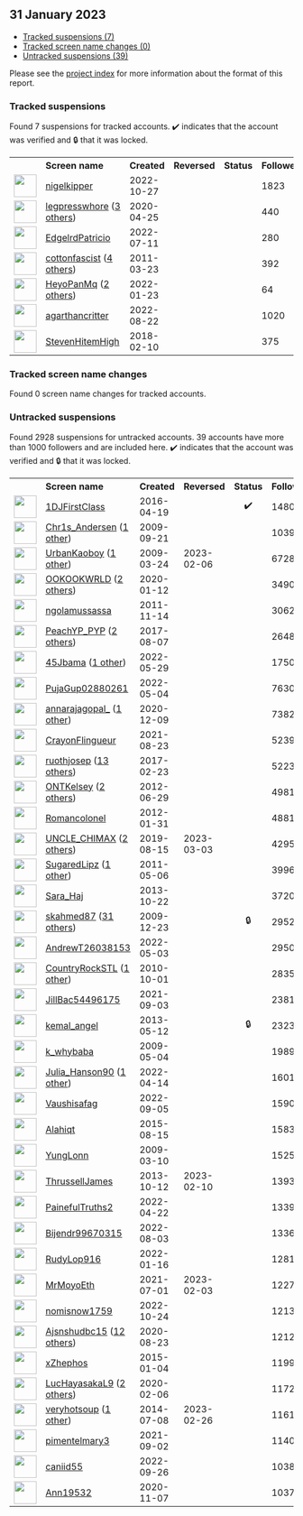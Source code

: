 ## 31 January 2023

* [Tracked suspensions (7)](#tracked-suspensions)
* [Tracked screen name changes (0)](#tracked-screen-name-changes)
* [Untracked suspensions (39)](#untracked-suspensions)

Please see the [project index](https://github.com/travisbrown/twitter-watch) for more information about the format of this report.

### Tracked suspensions

Found 7 suspensions for tracked accounts.
  ✔️ indicates that the account was verified and 🔒 that it was locked.

<table>
    <tr>
        <th></th>
        <th align="left">Screen name</th>
        <th align="left">Created</th>
        <th align="left">Reversed</th>
        <th align="left">Status</th>
        <th align="left">Followers</th>
        <th align="left">Ranking</th></tr>
    </tr>
        <tr>
            <td><a href="https://twitter.com/intent/user?user_id=1585570063817506818">
                <img src="https://pbs.twimg.com/profile_images/1585571458796949506/mmxR6si3_normal.jpg" width="40px" height="40px" align="center"/></a>
            </td>
            <td>
                <a href="https://twitter.com/nigelkipper">nigelkipper</a></td>
            <td>2022-10-27</td>
            <td></td>
            <td align="center"></td>
            <td>1823</td>
            <td>2933</td>
        </tr>
        <tr>
            <td><a href="https://twitter.com/intent/user?user_id=1254137124359561216">
                <img src="https://pbs.twimg.com/profile_images/1557404610104819712/ZwwsFaSC_normal.jpg" width="40px" height="40px" align="center"/></a>
            </td>
            <td>
                <a href="https://twitter.com/legpresswhore">legpresswhore</a>&nbsp;(<a href="https://api.memory.lol/v1/tw/id/1254137124359561216">3 others</a>)&nbsp;</td>
            <td>2020-04-25</td>
            <td></td>
            <td align="center"></td>
            <td>440</td>
            <td>6788</td>
        </tr>
        <tr>
            <td><a href="https://twitter.com/intent/user?user_id=1546443630356926466">
                <img src="https://pbs.twimg.com/profile_images/1557096669493075968/WpcuhD9y_normal.jpg" width="40px" height="40px" align="center"/></a>
            </td>
            <td>
                <a href="https://twitter.com/EdgelrdPatricio">EdgelrdPatricio</a></td>
            <td>2022-07-11</td>
            <td></td>
            <td align="center"></td>
            <td>280</td>
            <td>10935</td>
        </tr>
        <tr>
            <td><a href="https://twitter.com/intent/user?user_id=270638265">
                <img src="https://pbs.twimg.com/profile_images/1541843894698213376/g_FIn59w_normal.jpg" width="40px" height="40px" align="center"/></a>
            </td>
            <td>
                <a href="https://twitter.com/cottonfascist">cottonfascist</a>&nbsp;(<a href="https://api.memory.lol/v1/tw/id/270638265">4 others</a>)&nbsp;</td>
            <td>2011-03-23</td>
            <td></td>
            <td align="center"></td>
            <td>392</td>
            <td>25791</td>
        </tr>
        <tr>
            <td><a href="https://twitter.com/intent/user?user_id=1485172934515830786">
                <img src="https://pbs.twimg.com/profile_images/1570500251772928001/jXjjCe1n_normal.jpg" width="40px" height="40px" align="center"/></a>
            </td>
            <td>
                <a href="https://twitter.com/HeyoPanMq">HeyoPanMq</a>&nbsp;(<a href="https://api.memory.lol/v1/tw/id/1485172934515830786">2 others</a>)&nbsp;</td>
            <td>2022-01-23</td>
            <td></td>
            <td align="center"></td>
            <td>64</td>
            <td>51517</td>
        </tr>
        <tr>
            <td><a href="https://twitter.com/intent/user?user_id=1561754741213888514">
                <img src="https://pbs.twimg.com/profile_images/1570002388949372928/C6Foe422_normal.jpg" width="40px" height="40px" align="center"/></a>
            </td>
            <td>
                <a href="https://twitter.com/agarthancritter">agarthancritter</a></td>
            <td>2022-08-22</td>
            <td></td>
            <td align="center"></td>
            <td>1020</td>
            <td>82939</td>
        </tr>
        <tr>
            <td><a href="https://twitter.com/intent/user?user_id=962417205311868928">
                <img src="https://pbs.twimg.com/profile_images/1593506505407471616/jbG2Rp40_normal.jpg" width="40px" height="40px" align="center"/></a>
            </td>
            <td>
                <a href="https://twitter.com/StevenHitemHigh">StevenHitemHigh</a></td>
            <td>2018-02-10</td>
            <td></td>
            <td align="center"></td>
            <td>375</td>
            <td>87343</td>
        </tr></table>

### Tracked screen name changes

Found 0 screen name changes for tracked accounts.

### Untracked suspensions

Found 2928 suspensions for untracked accounts.
39 accounts have more than 1000 followers and are included here.
  ✔️ indicates that the account was verified and 🔒 that it was locked.

<table>
    <tr>
        <th></th>
        <th align="left">Screen name</th>
        <th align="left">Created</th>
        <th align="left">Reversed</th>
        <th align="left">Status</th>
        <th align="left">Followers</th>
    </tr>
        <tr>
            <td><a href="https://twitter.com/intent/user?user_id=722299932292616192">
                <img src="https://pbs.twimg.com/profile_images/1571988801848844289/YLolIm60_normal.jpg" width="40px" height="40px" align="center"/></a>
            </td>
            <td>
                <a href="https://twitter.com/1DJFirstClass">1DJFirstClass</a></td>
            <td>2016-04-19</td>
            <td></td>
            <td align="center">✔️</td>
            <td>148040</td>
        </tr>
        <tr>
            <td><a href="https://twitter.com/intent/user?user_id=75965240">
                <img src="https://pbs.twimg.com/profile_images/1031000368199725056/VtSoWAqU_normal.jpg" width="40px" height="40px" align="center"/></a>
            </td>
            <td>
                <a href="https://twitter.com/Chr1s_Andersen">Chr1s_Andersen</a>&nbsp;(<a href="https://api.memory.lol/v1/tw/id/75965240">1 other</a>)&nbsp;</td>
            <td>2009-09-21</td>
            <td></td>
            <td align="center"></td>
            <td>103945</td>
        </tr>
        <tr>
            <td><a href="https://twitter.com/intent/user?user_id=26266863">
                <img src="https://pbs.twimg.com/profile_images/1587537414511132672/LFWA3L2J_normal.jpg" width="40px" height="40px" align="center"/></a>
            </td>
            <td>
                <a href="https://twitter.com/UrbanKaoboy">UrbanKaoboy</a>&nbsp;(<a href="https://api.memory.lol/v1/tw/id/26266863">1 other</a>)&nbsp;</td>
            <td>2009-03-24</td>
            <td>2023-02-06</td>
            <td align="center"></td>
            <td>67286</td>
        </tr>
        <tr>
            <td><a href="https://twitter.com/intent/user?user_id=1216375079925374976">
                <img src="https://pbs.twimg.com/profile_images/1554013032459763712/e2eumVnp_normal.jpg" width="40px" height="40px" align="center"/></a>
            </td>
            <td>
                <a href="https://twitter.com/OOKOOKWRLD">OOKOOKWRLD</a>&nbsp;(<a href="https://api.memory.lol/v1/tw/id/1216375079925374976">2 others</a>)&nbsp;</td>
            <td>2020-01-12</td>
            <td></td>
            <td align="center"></td>
            <td>34909</td>
        </tr>
        <tr>
            <td><a href="https://twitter.com/intent/user?user_id=412545053">
                <img src="https://pbs.twimg.com/profile_images/1363481693512998913/T84JuHBV_normal.jpg" width="40px" height="40px" align="center"/></a>
            </td>
            <td>
                <a href="https://twitter.com/ngolamussassa">ngolamussassa</a></td>
            <td>2011-11-14</td>
            <td></td>
            <td align="center"></td>
            <td>30621</td>
        </tr>
        <tr>
            <td><a href="https://twitter.com/intent/user?user_id=894509734975295489">
                <img src="https://pbs.twimg.com/profile_images/1543868783697473536/63lr5UBY_normal.jpg" width="40px" height="40px" align="center"/></a>
            </td>
            <td>
                <a href="https://twitter.com/PeachYP_PYP">PeachYP_PYP</a>&nbsp;(<a href="https://api.memory.lol/v1/tw/id/894509734975295489">2 others</a>)&nbsp;</td>
            <td>2017-08-07</td>
            <td></td>
            <td align="center"></td>
            <td>26488</td>
        </tr>
        <tr>
            <td><a href="https://twitter.com/intent/user?user_id=1531051309671059456">
                <img src="https://pbs.twimg.com/profile_images/1597821698258223105/9uineRQi_normal.jpg" width="40px" height="40px" align="center"/></a>
            </td>
            <td>
                <a href="https://twitter.com/45Jbama">45Jbama</a>&nbsp;(<a href="https://api.memory.lol/v1/tw/id/1531051309671059456">1 other</a>)&nbsp;</td>
            <td>2022-05-29</td>
            <td></td>
            <td align="center"></td>
            <td>17501</td>
        </tr>
        <tr>
            <td><a href="https://twitter.com/intent/user?user_id=1521808453848932359">
                <img src="https://pbs.twimg.com/profile_images/1521809017978646528/G5SZyT8l_normal.jpg" width="40px" height="40px" align="center"/></a>
            </td>
            <td>
                <a href="https://twitter.com/PujaGup02880261">PujaGup02880261</a></td>
            <td>2022-05-04</td>
            <td></td>
            <td align="center"></td>
            <td>7630</td>
        </tr>
        <tr>
            <td><a href="https://twitter.com/intent/user?user_id=1336537855649329154">
                <img src="https://pbs.twimg.com/profile_images/1553171409861595142/-XJ2aRyJ_normal.jpg" width="40px" height="40px" align="center"/></a>
            </td>
            <td>
                <a href="https://twitter.com/annarajagopal_">annarajagopal_</a>&nbsp;(<a href="https://api.memory.lol/v1/tw/id/1336537855649329154">1 other</a>)&nbsp;</td>
            <td>2020-12-09</td>
            <td></td>
            <td align="center"></td>
            <td>7382</td>
        </tr>
        <tr>
            <td><a href="https://twitter.com/intent/user?user_id=1429777033475788801">
                <img src="https://pbs.twimg.com/profile_images/1430441566796140551/UnXccdjr_normal.jpg" width="40px" height="40px" align="center"/></a>
            </td>
            <td>
                <a href="https://twitter.com/CrayonFlingueur">CrayonFlingueur</a></td>
            <td>2021-08-23</td>
            <td></td>
            <td align="center"></td>
            <td>5239</td>
        </tr>
        <tr>
            <td><a href="https://twitter.com/intent/user?user_id=834778631087996928">
                <img src="https://pbs.twimg.com/profile_images/1514297283814252558/RO5heSl2_normal.jpg" width="40px" height="40px" align="center"/></a>
            </td>
            <td>
                <a href="https://twitter.com/ruothjosep">ruothjosep</a>&nbsp;(<a href="https://api.memory.lol/v1/tw/id/834778631087996928">13 others</a>)&nbsp;</td>
            <td>2017-02-23</td>
            <td></td>
            <td align="center"></td>
            <td>5223</td>
        </tr>
        <tr>
            <td><a href="https://twitter.com/intent/user?user_id=621502494">
                <img src="https://pbs.twimg.com/profile_images/1408169750568525824/GtBSghG1_normal.jpg" width="40px" height="40px" align="center"/></a>
            </td>
            <td>
                <a href="https://twitter.com/ONTKelsey">ONTKelsey</a>&nbsp;(<a href="https://api.memory.lol/v1/tw/id/621502494">2 others</a>)&nbsp;</td>
            <td>2012-06-29</td>
            <td></td>
            <td align="center"></td>
            <td>4981</td>
        </tr>
        <tr>
            <td><a href="https://twitter.com/intent/user?user_id=479653703">
                <img src="https://pbs.twimg.com/profile_images/1440639758351290375/fp1Bw2M9_normal.jpg" width="40px" height="40px" align="center"/></a>
            </td>
            <td>
                <a href="https://twitter.com/Romancolonel">Romancolonel</a></td>
            <td>2012-01-31</td>
            <td></td>
            <td align="center"></td>
            <td>4881</td>
        </tr>
        <tr>
            <td><a href="https://twitter.com/intent/user?user_id=1161996807410466816">
                <img src="https://pbs.twimg.com/profile_images/1483748919083474944/9GeyHdte_normal.jpg" width="40px" height="40px" align="center"/></a>
            </td>
            <td>
                <a href="https://twitter.com/UNCLE_CHIMAX">UNCLE_CHIMAX</a>&nbsp;(<a href="https://api.memory.lol/v1/tw/id/1161996807410466816">2 others</a>)&nbsp;</td>
            <td>2019-08-15</td>
            <td>2023-03-03</td>
            <td align="center"></td>
            <td>4295</td>
        </tr>
        <tr>
            <td><a href="https://twitter.com/intent/user?user_id=293940158">
                <img src="https://pbs.twimg.com/profile_images/1481317719941210119/MtYS--ph_normal.jpg" width="40px" height="40px" align="center"/></a>
            </td>
            <td>
                <a href="https://twitter.com/SugaredLipz">SugaredLipz</a>&nbsp;(<a href="https://api.memory.lol/v1/tw/id/293940158">1 other</a>)&nbsp;</td>
            <td>2011-05-06</td>
            <td></td>
            <td align="center"></td>
            <td>3996</td>
        </tr>
        <tr>
            <td><a href="https://twitter.com/intent/user?user_id=2149292156">
                <img src="https://pbs.twimg.com/profile_images/1460623738119069699/x7gjgES4_normal.jpg" width="40px" height="40px" align="center"/></a>
            </td>
            <td>
                <a href="https://twitter.com/Sara_Haj">Sara_Haj</a></td>
            <td>2013-10-22</td>
            <td></td>
            <td align="center"></td>
            <td>3720</td>
        </tr>
        <tr>
            <td><a href="https://twitter.com/intent/user?user_id=98950596">
                <img src="https://pbs.twimg.com/profile_images/1564995774202519555/13U52fVX_normal.jpg" width="40px" height="40px" align="center"/></a>
            </td>
            <td>
                <a href="https://twitter.com/skahmed87">skahmed87</a>&nbsp;(<a href="https://api.memory.lol/v1/tw/id/98950596">31 others</a>)&nbsp;</td>
            <td>2009-12-23</td>
            <td></td>
            <td align="center">🔒</td>
            <td>2952</td>
        </tr>
        <tr>
            <td><a href="https://twitter.com/intent/user?user_id=1521617566237696000">
                <img src="https://pbs.twimg.com/profile_images/1594068634195955713/NxBzD3O1_normal.jpg" width="40px" height="40px" align="center"/></a>
            </td>
            <td>
                <a href="https://twitter.com/AndrewT26038153">AndrewT26038153</a></td>
            <td>2022-05-03</td>
            <td></td>
            <td align="center"></td>
            <td>2950</td>
        </tr>
        <tr>
            <td><a href="https://twitter.com/intent/user?user_id=197545745">
                <img src="https://pbs.twimg.com/profile_images/1265770441387307008/8aOyontZ_normal.jpg" width="40px" height="40px" align="center"/></a>
            </td>
            <td>
                <a href="https://twitter.com/CountryRockSTL">CountryRockSTL</a>&nbsp;(<a href="https://api.memory.lol/v1/tw/id/197545745">1 other</a>)&nbsp;</td>
            <td>2010-10-01</td>
            <td></td>
            <td align="center"></td>
            <td>2835</td>
        </tr>
        <tr>
            <td><a href="https://twitter.com/intent/user?user_id=1433781025122013206">
                <img src="https://pbs.twimg.com/profile_images/1433781057212633111/kmgPzW5r_normal.jpg" width="40px" height="40px" align="center"/></a>
            </td>
            <td>
                <a href="https://twitter.com/JillBac54496175">JillBac54496175</a></td>
            <td>2021-09-03</td>
            <td></td>
            <td align="center"></td>
            <td>2381</td>
        </tr>
        <tr>
            <td><a href="https://twitter.com/intent/user?user_id=1423245498">
                <img src="https://pbs.twimg.com/profile_images/1538559659790958595/lbsVpmGb_normal.jpg" width="40px" height="40px" align="center"/></a>
            </td>
            <td>
                <a href="https://twitter.com/kemal_angel">kemal_angel</a></td>
            <td>2013-05-12</td>
            <td></td>
            <td align="center">🔒</td>
            <td>2323</td>
        </tr>
        <tr>
            <td><a href="https://twitter.com/intent/user?user_id=37726791">
                <img src="https://pbs.twimg.com/profile_images/979599206/abefe_s_car_gift_2_me_normal.png" width="40px" height="40px" align="center"/></a>
            </td>
            <td>
                <a href="https://twitter.com/k_whybaba">k_whybaba</a></td>
            <td>2009-05-04</td>
            <td></td>
            <td align="center"></td>
            <td>1989</td>
        </tr>
        <tr>
            <td><a href="https://twitter.com/intent/user?user_id=1514402501973454848">
                <img src="https://pbs.twimg.com/profile_images/1592845206319243264/4QzJUyFc_normal.jpg" width="40px" height="40px" align="center"/></a>
            </td>
            <td>
                <a href="https://twitter.com/Julia_Hanson90">Julia_Hanson90</a>&nbsp;(<a href="https://api.memory.lol/v1/tw/id/1514402501973454848">1 other</a>)&nbsp;</td>
            <td>2022-04-14</td>
            <td></td>
            <td align="center"></td>
            <td>1601</td>
        </tr>
        <tr>
            <td><a href="https://twitter.com/intent/user?user_id=1566908819493588994">
                <img src="https://pbs.twimg.com/profile_images/1586213332754829314/blX4K7AQ_normal.png" width="40px" height="40px" align="center"/></a>
            </td>
            <td>
                <a href="https://twitter.com/Vaushisafag">Vaushisafag</a></td>
            <td>2022-09-05</td>
            <td></td>
            <td align="center"></td>
            <td>1590</td>
        </tr>
        <tr>
            <td><a href="https://twitter.com/intent/user?user_id=3424431178">
                <img src="https://pbs.twimg.com/profile_images/1583295782123438080/g2HuHVLw_normal.jpg" width="40px" height="40px" align="center"/></a>
            </td>
            <td>
                <a href="https://twitter.com/Alahiqt">Alahiqt</a></td>
            <td>2015-08-15</td>
            <td></td>
            <td align="center"></td>
            <td>1583</td>
        </tr>
        <tr>
            <td><a href="https://twitter.com/intent/user?user_id=23575339">
                <img src="https://pbs.twimg.com/profile_images/1592299064078618624/uA6S2vwz_normal.jpg" width="40px" height="40px" align="center"/></a>
            </td>
            <td>
                <a href="https://twitter.com/YungLonn">YungLonn</a></td>
            <td>2009-03-10</td>
            <td></td>
            <td align="center"></td>
            <td>1525</td>
        </tr>
        <tr>
            <td><a href="https://twitter.com/intent/user?user_id=710982731">
                <img src="https://pbs.twimg.com/profile_images/1315623972554317824/ZRxmWQ01_normal.jpg" width="40px" height="40px" align="center"/></a>
            </td>
            <td>
                <a href="https://twitter.com/ThrussellJames">ThrussellJames</a></td>
            <td>2013-10-12</td>
            <td>2023-02-10</td>
            <td align="center"></td>
            <td>1393</td>
        </tr>
        <tr>
            <td><a href="https://twitter.com/intent/user?user_id=1517563083346092035">
                <img src="https://pbs.twimg.com/profile_images/1590798198355988509/viAqTBHK_normal.jpg" width="40px" height="40px" align="center"/></a>
            </td>
            <td>
                <a href="https://twitter.com/PainefulTruths2">PainefulTruths2</a></td>
            <td>2022-04-22</td>
            <td></td>
            <td align="center"></td>
            <td>1339</td>
        </tr>
        <tr>
            <td><a href="https://twitter.com/intent/user?user_id=1554748156126330880">
                <img src="https://pbs.twimg.com/profile_images/1588594264040161281/GmtUse8Z_normal.jpg" width="40px" height="40px" align="center"/></a>
            </td>
            <td>
                <a href="https://twitter.com/Bijendr99670315">Bijendr99670315</a></td>
            <td>2022-08-03</td>
            <td></td>
            <td align="center"></td>
            <td>1336</td>
        </tr>
        <tr>
            <td><a href="https://twitter.com/intent/user?user_id=1482807171427364865">
                <img src="https://pbs.twimg.com/profile_images/1511740709404962822/FZjxdnjj_normal.jpg" width="40px" height="40px" align="center"/></a>
            </td>
            <td>
                <a href="https://twitter.com/RudyLop916">RudyLop916</a></td>
            <td>2022-01-16</td>
            <td></td>
            <td align="center"></td>
            <td>1281</td>
        </tr>
        <tr>
            <td><a href="https://twitter.com/intent/user?user_id=1410423890879340544">
                <img src="https://pbs.twimg.com/profile_images/1596616343469662208/TunEn46P_normal.jpg" width="40px" height="40px" align="center"/></a>
            </td>
            <td>
                <a href="https://twitter.com/MrMoyoEth">MrMoyoEth</a></td>
            <td>2021-07-01</td>
            <td>2023-02-03</td>
            <td align="center"></td>
            <td>1227</td>
        </tr>
        <tr>
            <td><a href="https://twitter.com/intent/user?user_id=1584624277927649286">
                <img src="https://pbs.twimg.com/profile_images/1585350123025989660/YEgj1ljw_normal.jpg" width="40px" height="40px" align="center"/></a>
            </td>
            <td>
                <a href="https://twitter.com/nomisnow1759">nomisnow1759</a></td>
            <td>2022-10-24</td>
            <td></td>
            <td align="center"></td>
            <td>1213</td>
        </tr>
        <tr>
            <td><a href="https://twitter.com/intent/user?user_id=1297472501077876736">
                <img src="https://pbs.twimg.com/profile_images/1597239419492528129/jWFMVjIK_normal.jpg" width="40px" height="40px" align="center"/></a>
            </td>
            <td>
                <a href="https://twitter.com/Ajsnshudbc15">Ajsnshudbc15</a>&nbsp;(<a href="https://api.memory.lol/v1/tw/id/1297472501077876736">12 others</a>)&nbsp;</td>
            <td>2020-08-23</td>
            <td></td>
            <td align="center"></td>
            <td>1212</td>
        </tr>
        <tr>
            <td><a href="https://twitter.com/intent/user?user_id=2958015026">
                <img src="https://pbs.twimg.com/profile_images/1319680149307129858/6AL6Yh0A_normal.jpg" width="40px" height="40px" align="center"/></a>
            </td>
            <td>
                <a href="https://twitter.com/xZhephos">xZhephos</a></td>
            <td>2015-01-04</td>
            <td></td>
            <td align="center"></td>
            <td>1199</td>
        </tr>
        <tr>
            <td><a href="https://twitter.com/intent/user?user_id=1225502829433032705">
                <img src="https://pbs.twimg.com/profile_images/1596172463754330112/aL1pmpz7_normal.jpg" width="40px" height="40px" align="center"/></a>
            </td>
            <td>
                <a href="https://twitter.com/LucHayasakaL9">LucHayasakaL9</a>&nbsp;(<a href="https://api.memory.lol/v1/tw/id/1225502829433032705">2 others</a>)&nbsp;</td>
            <td>2020-02-06</td>
            <td></td>
            <td align="center"></td>
            <td>1172</td>
        </tr>
        <tr>
            <td><a href="https://twitter.com/intent/user?user_id=2611094983">
                <img src="https://pbs.twimg.com/profile_images/1589284190696136704/znWTUBCm_normal.jpg" width="40px" height="40px" align="center"/></a>
            </td>
            <td>
                <a href="https://twitter.com/veryhotsoup">veryhotsoup</a>&nbsp;(<a href="https://api.memory.lol/v1/tw/id/2611094983">1 other</a>)&nbsp;</td>
            <td>2014-07-08</td>
            <td>2023-02-26</td>
            <td align="center"></td>
            <td>1161</td>
        </tr>
        <tr>
            <td><a href="https://twitter.com/intent/user?user_id=1433483028051996679">
                <img src="https://pbs.twimg.com/profile_images/1433483507188305926/SwOT6oFO_normal.jpg" width="40px" height="40px" align="center"/></a>
            </td>
            <td>
                <a href="https://twitter.com/pimentelmary3">pimentelmary3</a></td>
            <td>2021-09-02</td>
            <td></td>
            <td align="center"></td>
            <td>1140</td>
        </tr>
        <tr>
            <td><a href="https://twitter.com/intent/user?user_id=1574500299141693440">
                <img src="https://pbs.twimg.com/profile_images/1574502587793129491/tnZdDGE5_normal.jpg" width="40px" height="40px" align="center"/></a>
            </td>
            <td>
                <a href="https://twitter.com/caniid55">caniid55</a></td>
            <td>2022-09-26</td>
            <td></td>
            <td align="center"></td>
            <td>1038</td>
        </tr>
        <tr>
            <td><a href="https://twitter.com/intent/user?user_id=1324926730180685825">
                <img src="https://pbs.twimg.com/profile_images/1482480334663000067/JudDdGuE_normal.jpg" width="40px" height="40px" align="center"/></a>
            </td>
            <td>
                <a href="https://twitter.com/Ann19532">Ann19532</a></td>
            <td>2020-11-07</td>
            <td></td>
            <td align="center"></td>
            <td>1037</td>
        </tr></table>

